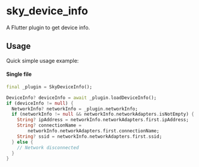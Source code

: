 # sky_device_info
A Flutter plugin to get device info.


## Usage
Quick simple usage example:

#### Single file
```dart
final _plugin = SkyDeviceInfo();

DeviceInfo? deviceInfo = await _plugin.loadDeviceInfo();
if (deviceInfo != null) {
  NetworkInfo? networkInfo = _plugin.networkInfo;
  if (networkInfo != null && networkInfo.networkAdapters.isNotEmpty) {
    String? ipAddress = networkInfo.networkAdapters.first.ipAddress;
    String? connectionName =
        networkInfo.networkAdapters.first.connectionName;
    String? ssid = networkInfo.networkAdapters.first.ssid;
  } else {
    // Network disconnected
  }
}
```